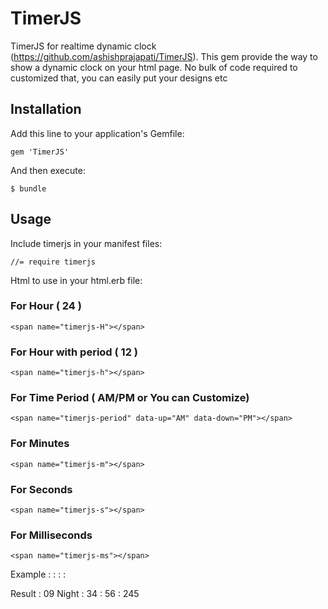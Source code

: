 # TimerJS

TimerJS for realtime dynamic clock (https://github.com/ashishprajapati/TimerJS). This gem provide the way to show a dynamic clock on your html page. No bulk of code required to customized that, you can easily put your designs etc

## Installation

Add this line to your application's Gemfile:

    gem 'TimerJS'

And then execute:

    $ bundle

## Usage

Include timerjs in your manifest files:

    //= require timerjs
    
Html to use in your html.erb file:

### For Hour ( 24 )
    <span name="timerjs-H"></span>
### For Hour with period ( 12 )
    <span name="timerjs-h"></span> 
### For Time Period ( AM/PM or You can Customize)
    <span name="timerjs-period" data-up="AM" data-down="PM"></span>
### For Minutes 
    <span name="timerjs-m"></span>
### For Seconds
    <span name="timerjs-s"></span>
### For Milliseconds
    <span name="timerjs-ms"></span>

Example : 
    <span name="timerjs-h"></span> 
    <span name="timerjs-period" data-up="Morning" data-down="Night"></span> :
    <span name="timerjs-m"></span> :
    <span name="timerjs-s"></span> :
    <span name="timerjs-ms"></span>
    
Result :
    09 Night : 34 : 56 : 245
